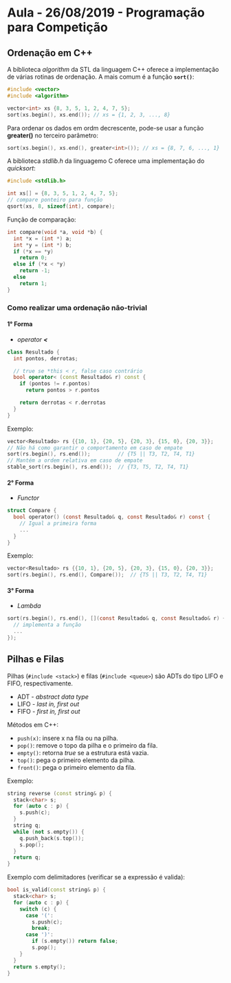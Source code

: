 # Aula - 26/08/2019 - Programação para Competição

## Ordenação em C++

A biblioteca _algorithm_ da STL da linguagem C++ oferece a implementação de
várias rotinas de ordenação. A mais comum é a função **`sort()`**:

```c
#include <vector>
#include <algorithm>

vector<int> xs {8, 3, 5, 1, 2, 4, 7, 5};
sort(xs.begin(), xs.end()); // xs = {1, 2, 3, ..., 8}
```

Para ordenar os dados em ordm decrescente, pode-se usar a função **greater()**
no terceiro parâmetro:

```c
sort(xs.begin(), xs.end(), greater<int>()); // xs = {8, 7, 6, ..., 1}
```

A biblioteca _stdlib.h_ da linguagemo C oferece uma implementação do
_quicksort_:

```c
#include <stdlib.h>

int xs[] = {8, 3, 5, 1, 2, 4, 7, 5};
// compare ponteiro para função
qsort(xs, 8, sizeof(int), compare);
```

Função de comparação:

```c
int compare(void *a, void *b) {
  int *x = (int *) a;
  int *y = (int *) b;
  if (*x == *y)
    return 0;
  else if (*x < *y)
    return -1;
  else
    return 1;
}
```

### Como realizar uma ordenação não-trivial

#### 1° Forma

- _operator **<**_

```c++
class Resultado {
  int pontos, derrotas;

  // true se *this < r, false caso contrário
  bool operator< (const Resultado& r) const {
    if (pontos != r.pontos)
      return pontos > r.pontos

    return derrotas < r.derrotas
  }
}
```

Exemplo:

```c++
vector<Resultado> rs {{10, 1}, {20, 5}, {20, 3}, {15, 0}, {20, 3}};
// Não há como garantir o comportamento em caso de empate
sort(rs.begin(), rs.end());         // {T5 || T3, T2, T4, T1}
// Mantém a ordem relativa em caso de empate
stable_sort(rs.begin(), rs.end());  // {T3, T5, T2, T4, T1}

```

#### 2° Forma

- _Functor_

```c
struct Compare {
  bool operator() (const Resultado& q, const Resultado& r) const {
    // Igual a primeira forma
    ...
  }
}
```

Exemplo:

```c
vector<Resultado> rs {{10, 1}, {20, 5}, {20, 3}, {15, 0}, {20, 3}};
sort(rs.begin(), rs.end(), Compare());  // {T5 || T3, T2, T4, T1}
```

#### 3° Forma

- _Lambda_

```c
sort(rs.begin(), rs.end(), [](const Resultado& q, const Resultado& r) {
  // implementa a função
  ...
});
```

## Pilhas e Filas

Pilhas (`#include <stack>`) e filas (`#include <queue>`) são ADTs do tipo LIFO e
FIFO, respectivamente.

- ADT - _abstract data type_
- LIFO - _last in, first out_
- FIFO - _first in, first out_

Métodos em C++:

- `push(x)`: insere x na fila ou na pilha.
- `pop()`: remove o topo da pilha e o primeiro da fila.
- `empty()`: retorna _true_ se a estrutura está vazia.
- `top()`: pega o primeiro elemento da pilha.
- `front()`: pega o primeiro elemento da fila.

Exemplo:

```c++
string reverse (const string& p) {
  stack<char> s;
  for (auto c : p) {
    s.push(c);
  }
  string q;
  while (not s.empty()) {
    q.push_back(s.top());
    s.pop();
  }
  return q;
}
```

Exemplo com delimitadores (verificar se a expressão é valida):

```c++
bool is_valid(const string& p) {
  stack<char> s;
  for (auto c : p) {
    switch (c) {
      case '(':
        s.push(c);
        break;
      case ')':
        if (s.empty()) return false;
        s.pop();
    }
  }
  return s.empty();
}
```
